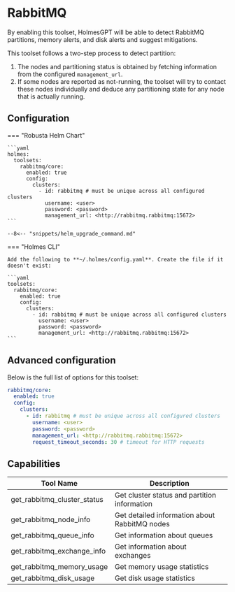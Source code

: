 # RabbitMQ

By enabling this toolset, HolmesGPT will be able to detect RabbitMQ partitions, memory alerts, and disk alerts and suggest mitigations.

This toolset follows a two-step process to detect partition:

1. The nodes and partitioning status is obtained by fetching information from the configured `management_url`.
2. If some nodes are reported as not-running, the toolset will try to contact these nodes individually and deduce any partitioning state for any node that is actually running.

## Configuration

=== "Robusta Helm Chart"

    ```yaml
    holmes:
      toolsets:
        rabbitmq/core:
          enabled: true
          config:
            clusters:
              - id: rabbitmq # must be unique across all configured clusters
                username: <user>
                password: <password>
                management_url: <http://rabbitmq.rabbitmq:15672>
    ```

    --8<-- "snippets/helm_upgrade_command.md"

=== "Holmes CLI"

    Add the following to **~/.holmes/config.yaml**. Create the file if it doesn't exist:

    ```yaml
    toolsets:
      rabbitmq/core:
        enabled: true
        config:
          clusters:
            - id: rabbitmq # must be unique across all configured clusters
              username: <user>
              password: <password>
              management_url: <http://rabbitmq.rabbitmq:15672>
    ```

## Advanced configuration

Below is the full list of options for this toolset:

```yaml
rabbitmq/core:
  enabled: true
  config:
    clusters:
      - id: rabbitmq # must be unique across all configured clusters
        username: <user>
        password: <password>
        management_url: <http://rabbitmq.rabbitmq:15672>
        request_timeout_seconds: 30 # timeout for HTTP requests
```

## Capabilities

| Tool Name | Description |
|-----------|-------------|
| get_rabbitmq_cluster_status | Get cluster status and partition information |
| get_rabbitmq_node_info | Get detailed information about RabbitMQ nodes |
| get_rabbitmq_queue_info | Get information about queues |
| get_rabbitmq_exchange_info | Get information about exchanges |
| get_rabbitmq_memory_usage | Get memory usage statistics |
| get_rabbitmq_disk_usage | Get disk usage statistics |

